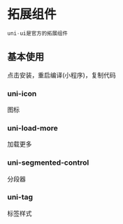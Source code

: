 # 拓展组件

```ts
uni-ui是官方的拓展组件
```



## 基本使用

点击安装，重启编译(小程序)，复制代码

### uni-icon

图标

### uni-load-more

加载更多

### uni-segmented-control

分段器

### uni-tag

标签样式